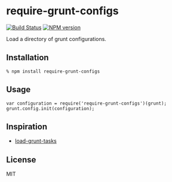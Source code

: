 # require-grunt-configs

[![Build Status](https://david-dm.org/wilmoore/require-grunt-configs.png)](https://david-dm.org/wilmoore/require-grunt-configs)
[![NPM version](https://badge.fury.io/js/require-grunt-configs.png)](http://badge.fury.io/js/require-grunt-configs)

  Load a directory of grunt configurations.

## Installation

    % npm install require-grunt-configs

## Usage

    var configuration = require('require-grunt-configs')(grunt);
    grunt.config.init(configuration);

## Inspiration

- [load-grunt-tasks][]

## License

  MIT

[load-grunt-tasks]: https://github.com/sindresorhus/load-grunt-tasks

